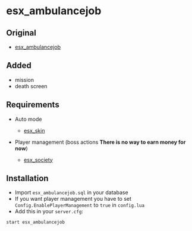 # esx_ambulancejob

## Original

- [esx_ambulancejob](https://github.com/ESX-Org/esx_ambulancejob)

## Added
* mission
* death screen

## Requirements

* Auto mode
   - [esx_skin](https://github.com/ESX-Org/esx_skin)

* Player management (boss actions **There is no way to earn money for now**)
   - [esx_society](https://github.com/ESX-Org/esx_society)

## Installation
- Import `esx_ambulancejob.sql` in your database
- If you want player management you have to set `Config.EnablePlayerManagement` to `true` in `config.lua`
- Add this in your `server.cfg`:

```
start esx_ambulancejob
```

